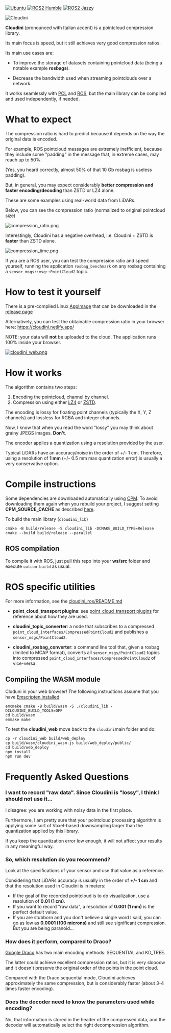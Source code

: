 [![Ubuntu](https://github.com/facontidavide/cloudini/actions/workflows/ubuntu-build.yaml/badge.svg)](https://github.com/facontidavide/cloudini/actions/workflows/ubuntu-build.yaml)
[![ROS2 Humble](https://github.com/facontidavide/cloudini/actions/workflows/ros-humble.yaml/badge.svg)](https://github.com/facontidavide/cloudini/actions/workflows/ros-humble.yaml)
[![ROS2 Jazzy](https://github.com/facontidavide/cloudini/actions/workflows/ros-jazzy.yaml/badge.svg)](https://github.com/facontidavide/cloudini/actions/workflows/ros-jazzy.yaml)

![Cloudini](logo.png)

**Cloudini** (pronounced with Italian accent) is a pointcloud compression
library.

Its main focus is speed, but it still achieves very good compression ratios.

Its main use cases are:

- To improve the storage of datasets containing pointcloud data (being a notable example **rosbags**).

- Decrease the bandwidth used when streaming pointclouds over a network.

It works seamlessly with [PCL](https://pointclouds.org/) and
[ROS](https://www.ros.org/), but the main library can be compiled and used independently, if needed.

# What to expect

The compression ratio is hard to predict because it depends on the way the original data is encoded.

For example, ROS pointcloud messages are extremely inefficient, because
they include some "padding" in the message that, in extreme cases, may reach up to 50%.

(Yes, you heard correctly, almost 50% of that 10 Gb rosbag is useless padding).

But, in general, you may expect considerably **better compression and faster encoding/decoding**  than ZSTD or LZ4 alone.

These are some examples using real-world data from LiDARs.

Below, you can see the compression ratio (normalized to original pointcloud size)

![compression_ratio.png](compression_ratio.png)

Interestingly, Cloudini has a negative overhead, i.e. Cloudini + ZSTD is **faster** than ZSTD alone.

![compression_time.png](compression_time.png)

If you are a ROS user, you can test the compression ratio and speed yourself,
running the application `rosbag_benchmark` on any rosbag containing a `sensor_msgs::msg::PointCloud2` topic.

# How to test it yourself

There is a pre-compiled Linux [AppImage](https://appimage.org/) that can be downloaded in the
[release page](https://github.com/facontidavide/cloudini/releases/latest)

Alternatively, you can test the obtainable compression ratio in your browser here: https://cloudini.netlify.app/

NOTE: your data will **not** be uploaded to the cloud. The application runs 100% inside your browser.

[![cloudini_web.png](cloudini_web.png)](https://cloudini.netlify.app/)

# How it works

The algorithm contains two steps:

1. Encoding the pointcloud, channel by channel.
2. Compression using either [LZ4](https://github.com/lz4/lz4) or [ZSTD](https://github.com/facebook/zstd).

The encoding is lossy for floating point channels (typically the X, Y, Z channels)
and lossless for RGBA and integer channels.

Now, I know that when you read the word "lossy" you may think about grainy JPEGS images. **Don't**.

The encoder applies a quantization using a resolution provided by the user.

Typical LiDARs have an accuracy/noise in the order of +/- 1 cm.
Therefore, using a resolution of **1 mm** (+/- 0.5 mm max quantization error) is usually a very conservative option.

# Compile instructions

Some dependencies are downloaded automatically using [CPM](https://github.com/cpm-cmake/CPM.cmake).
To avoid downloading them again when you rebuild your project, I suggest setting **CPM_SOURCE_CACHE** as described [here](https://github.com/cpm-cmake/CPM.cmake).

To build the main library (`cloudini_lib`)

```
cmake -B build/release -S cloudini_lib -DCMAKE_BUILD_TYPE=Release
cmake --build build/release --parallel
```

## ROS compilation

To compile it with ROS, just pull this repo into your **ws/src** folder and execute `colcon build` as usual.

# ROS specific utilities

For more information, see the [cloudini_ros/README.md](cloudini_ros/README.md)

- **point_cloud_transport plugins**: see [point_cloud_transport plugins](https://github.com/ros-perception/point_cloud_transport_plugins) for reference about how they are used.

- **cloudini_topic_converter**: a node that subscribes to a compressed `point_cloud_interfaces/CompressedPointCloud2` and publishes a `sensor_msgs/PointCloud2`.

- **cloudini_rosbag_converter**: a command line tool that, given a rosbag (limited to MCAP format), converts all `sensor_msgs/PointCloud2` topics into compressed `point_cloud_interfaces/CompressedPointCloud2` of vice-versa.

## Compiling the WASM module

Cloduni in your web browser! The following instructions assume that you have
[Emscripten installed](https://emscripten.org/docs/getting_started/downloads.html).

```
emcmake cmake -B build/wasm -S ./cloudini_lib -DCLOUDINI_BUILD_TOOLS=OFF
cd build/wasm
emmake make
```

To test the **cloudini_web** move back to the `cloudini`main folder and do:

```
cp -r cloudini_web build/web_deploy
cp build/wasm/cloudini_wasm.js build/web_deploy/public/
cd build/web_deploy
npm install
npm run dev
```

# Frequently Asked Questions

### I want to record "raw data". Since Cloudini is "lossy", I think I should not use it...

I disagree: you are working with noisy data in the first place.

Furthermore, I am pretty sure that your pointcloud processing algorithm is applying some sort of Voxel-based downsampling larger
than the quantization applied by this library.

If you keep the quantization error low enough, it will not affect your results in any meaningful way.

### So, which resolution do you recommend?

Look at the specifications of your sensor and use that value as a reference.

Considering that LiDARs accuracy is usually in the order of **+/- 1 cm** and that the resolution used in Cloudini is in meters:

- If the goal of the recorded pointcloud is to do visualization, use a resolution of **0.01 (1 cm)**.
- If you want to record "raw data", a resolution of **0.001 (1 mm)** is the perfect default value.
- If you are stubborn and you don't believe a single word I said, you can go as low as **0.0001 (100 microns)** and still
  see significant compression. But you are being paranoid...

### How does it perform, compared to Draco?

[Google Draco](https://github.com/google/draco) has two main encoding methods: SEQUENTIAL and KD_TREE.

The latter could achieve excellent compression ratios, but it is very sloooow and it doesn't preserve the original order
of the points in the point cloud.

Compared with the Draco sequential mode, Cloudini achieves approximately the same compression, but is considerably faster 
(about 3-4 times faster encoding).

### Does the decoder need to know the parameters used while encoding?

No, that information is stored in the header of the compressed data, and the decoder will automatically select the right
decompression algorithm.
